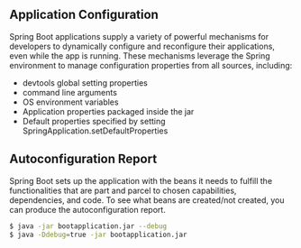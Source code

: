 ## Application Configuration

Spring Boot applications supply a variety of powerful mechanisms for developers to dynamically configure and reconfigure their applications, even while the app is running. These mechanisms leverage the Spring environment to manage configuration properties from all sources, including:

- devtools global setting properties
- command line arguments
- OS environment variables
- Application properties packaged inside the jar
- Default properties specified by setting SpringApplication.setDefaultProperties

## Autoconfiguration Report

Spring Boot sets up the application with the beans it needs to fulfill the functionalities that are part and parcel to chosen capabilities, dependencies, and code. To see what beans are created/not created, you can produce the autoconfiguration report.

```bash
$ java -jar bootapplication.jar --debug
$ java -Ddebug=true -jar bootapplication.jar
```

